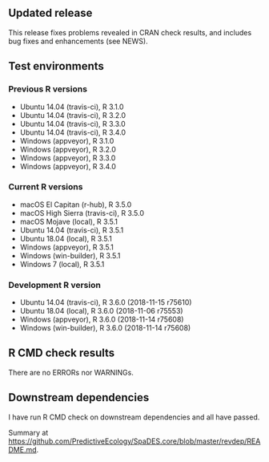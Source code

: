 ## Updated release

This release fixes problems revealed in CRAN check results, and includes bug fixes and enhancements (see NEWS).

## Test environments

### Previous R versions
* Ubuntu 14.04       (travis-ci), R 3.1.0
* Ubuntu 14.04       (travis-ci), R 3.2.0
* Ubuntu 14.04       (travis-ci), R 3.3.0
* Ubuntu 14.04       (travis-ci), R 3.4.0
* Windows             (appveyor), R 3.1.0
* Windows             (appveyor), R 3.2.0
* Windows             (appveyor), R 3.3.0
* Windows             (appveyor), R 3.4.0

### Current R versions
* macOS El Capitan       (r-hub), R 3.5.0
* macOS High Sierra  (travis-ci), R 3.5.0
* macOS Mojave           (local), R 3.5.1
* Ubuntu 14.04       (travis-ci), R 3.5.1
* Ubuntu 18.04           (local), R 3.5.1
* Windows             (appveyor), R 3.5.1
* Windows          (win-builder), R 3.5.1
* Windows 7              (local), R 3.5.1

### Development R version
* Ubuntu 14.04       (travis-ci), R 3.6.0 (2018-11-15 r75610)
* Ubuntu 18.04           (local), R 3.6.0 (2018-11-06 r75553)
* Windows             (appveyor), R 3.6.0 (2018-11-14 r75608)
* Windows          (win-builder), R 3.6.0 (2018-11-14 r75608)

## R CMD check results

There are no ERRORs nor WARNINGs.

## Downstream dependencies

I have run R CMD check on downstream dependencies and all have passed.

Summary at https://github.com/PredictiveEcology/SpaDES.core/blob/master/revdep/README.md.
